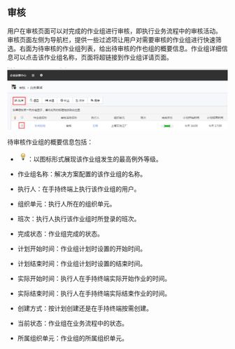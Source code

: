 ## 审核
用户在审核页面可以对完成的作业组进行审核，即执行业务流程中的审核活动。 
审核页面左侧为导航栏，提供一些过滤项让用户对需要审核的作业组进行快速筛选。右面为待审核的作业组列表，给出待审核的作也组的概要信息。作业组详细信息可以点击该作业组名称，页面将超链接到作业组详请页面。

![](./images/审核1.png)

待审核作业组的概要信息包括：
* ![](./images/图标10.png)：以图标形式展现该作业组发生的最高例外等级。 

* 作业组名称：解决方案配置的该作业组的名称。

* 执行人：在手持终端上执行该作业组的用户。 

* 组织单元：执行人所在的组织单元。

* 班次：执行人执行该作业组时所登录的班次。

* 完成状态：作业组完成的状态。 

* 计划开始时间：作业组计划时设置的开始时间。 

* 计划结束时间：作业组计划时设置的结束时间。 

*  实际开始时间：执行人在手持终端实际开始作业的时间。 

* 实际结束时间：执行人在手持终端实际结束作业的时间。 

* 创建方式：按计划创建还是在手持终端按需创建。

* 当前状态：作业组在业务流程中的状态。

* 所属组织单元：作业组的所属组织单元。
